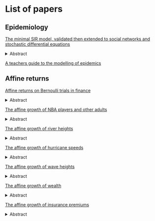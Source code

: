 # List of papers

## Epidemiology

[The minimal SIR model, validated then extended to social networks and stochastic differential equations](https://osf.io/preprints/osf/y6ckv_v1)

<details>
<summary>Abstract</summary>
A discrete stochastic process which closely follows the mantra repeated during
Covid-19 about how epidemics grow is presented as a childs game of cards.
When the results of multiple games are averaged the resulting difference
equations match the differential equations of the
standard SIR model and thus this minimal model is validated.
Extending to an animal social network formed by voles allows comparison of
results with those of the complete graph of the basic game.
This allows questions to be asked about flattening the curve and seasonality.
A discrete probability distribution for the ratio of growth to exponential growth
is derived and seen to scale to the logit-normal distribution. Correlations for
the moments and underlying mean and standard deviation are then used to create
a stochastic differential equation model.
</details>

[A teachers guide to the modelling of epidemics](./epiteach.pdf)

## Affine returns

[Affine returns on Bernoulli trials in finance](./affine.pdf)

<details>
<summary>Abstract</summary>
Offset returns of stock price movements were used to model the Paris Bourse in
1900. This first Mathematical model of Brownian motion
was superseded by Geometric Brownian motion in
the 1960s. i.e. the normal distribution was replaced by the log-normal and
offset returns by linear returns. The market crash
of 1998 caused the latter model to be questioned. This paper extends the model
to affine returns, matching the average behaviour seen on the S&P 500
to calculations from averages of the daily ups and downs along with their
probabilities. i.e. expected behaviour to noise.
Affine returns lead to a mixture distribution consisting of two components -
the log-normal distribution and one other which looks like the logit-normal
distribution scaled from [0, 1] to some other finite support.
For the shrinking case it was shown that the distribution was not
parameterisable.
</details>

[The affine growth of NBA players and other adults](./nba_heights.pdf)

<details>
<summary>Abstract</summary>
The heights of NBA players form a skewed distribution rather than follow the
normal distribution as the textbooks suggest. There has long been disquiet
around whether the normal is the appropriate distribution with some authors
using the log-normal instead. For Bernoulli trials offset returns are
approximated by the normal distribution, linear returns by the log-normal and
it has been recently shown affine returns may be approximated by an
appropriately scaled logit-normal distribution.
A good fit for the heights of the NBA players is performed by this latter
distribution whose parameters are derived using a mixture of Maximum Likelihood
Estimation and a grid search. Fitting adult heights of the general population
is also undertaken.
</details>

[The affine growth of river heights](./river_heights.pdf)

<details>
<summary>Abstract</summary>
River heights form a skewed distribution which is variously fit by the
log-normal, Gamma, Generalized Extreme Value, Weibull and Pareto distributions.
For Bernoulli trials it has been recently shown affine returns may be
approximated by an appropriately scaled logit-normal distribution.
A good fit for some of the river heights is performed by this latter
distribution whose parameters are derived using a mixture of Maximum Likelihood
Estimation and a grid search.
</details>

[The affine growth of hurricane speeds](./hurricanes.pdf)

<details>
<summary>Abstract</summary>
Hurricane strengths form a skewed distribution which is variously fit by the
Weibull or log-normal distributions.
For Bernoulli trials it has been recently shown affine returns may be
approximated by an appropriately scaled logit-normal distribution.
A reasonable fit for some of the hurricane strengths is performed by this latter
distribution whose parameters are derived using a mixture of Maximum Likelihood
Estimation and a grid search.
</details>


[The affine growth of wave heights](./waves.pdf)

<details>
<summary>Abstract</summary>
Wave heights in oceanography are modelled using the Rayleigh, Weibull,
Generalized Gamma and log-normal distributions.
For Bernoulli trials it has been recently shown affine returns may be
approximated by an appropriately scaled logit-normal distribution.
A good fit for some of the river heights is performed by this latter
distribution whose parameters are derived using a mixture of Maximum Likelihood
Estimation and a grid search.
</details>

[The affine growth of wealth](./wealth.pdf)

<details>
<summary>Abstract</summary>
Economists fit both the log-normal and Pareto distributions to wealth depending
on whether they are on the right tail or not.
For Bernoulli trials it has been recently shown affine returns may be
approximated by an appropriately scaled logit-normal distribution.
A good fit for some of the wealth statistics is performed by this latter
distribution whose parameters are derived using a mixture of Maximum Likelihood
Estimation and a grid search.
</details>


[The affine growth of insurance premiums](./insurance.pdf)

<details>
<summary>Abstract</summary>
Insurance premiums are modelled using the log-normal, Pareto, Gamma and Weibull
distributions.
For Bernoulli trials it has been recently shown affine returns may be
approximated by an appropriately scaled logit-normal distribution.
A good fit for some of the premiums is performed by this latter
distribution whose parameters are derived using a mixture of Maximum Likelihood
Estimation and a grid search.
</details>
